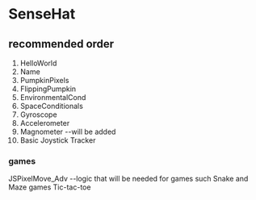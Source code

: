 # SenseHat
## recommended order

1. HelloWorld
2. Name
3. PumpkinPixels
4. FlippingPumpkin
5. EnvironmentalCond
6. SpaceConditionals
7. Gyroscope
8. Accelerometer
9. Magnometer --will be added
10. Basic Joystick Tracker

### games
JSPixelMove_Adv --logic that will be needed for games such Snake and Maze games
Tic-tac-toe
